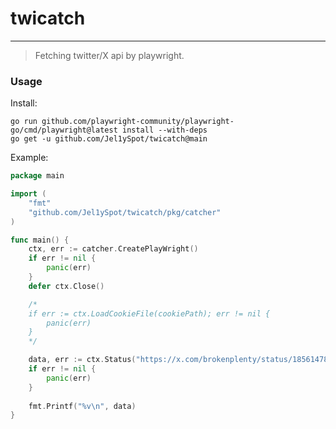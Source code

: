 # twicatch

---

> Fetching twitter/X api by playwright.

### Usage

Install:
```shell
go run github.com/playwright-community/playwright-go/cmd/playwright@latest install --with-deps
go get -u github.com/Jel1ySpot/twicatch@main
```

Example:
```go
package main

import (
    "fmt"
    "github.com/Jel1ySpot/twicatch/pkg/catcher"
)

func main() {
    ctx, err := catcher.CreatePlayWright()
    if err != nil {
        panic(err)
    }
    defer ctx.Close()

    /*
    if err := ctx.LoadCookieFile(cookiePath); err != nil {
        panic(err)
    }
    */

    data, err := ctx.Status("https://x.com/brokenplenty/status/1856147894526718320")
    if err != nil {
        panic(err)
    }
    
    fmt.Printf("%v\n", data)
}
```

